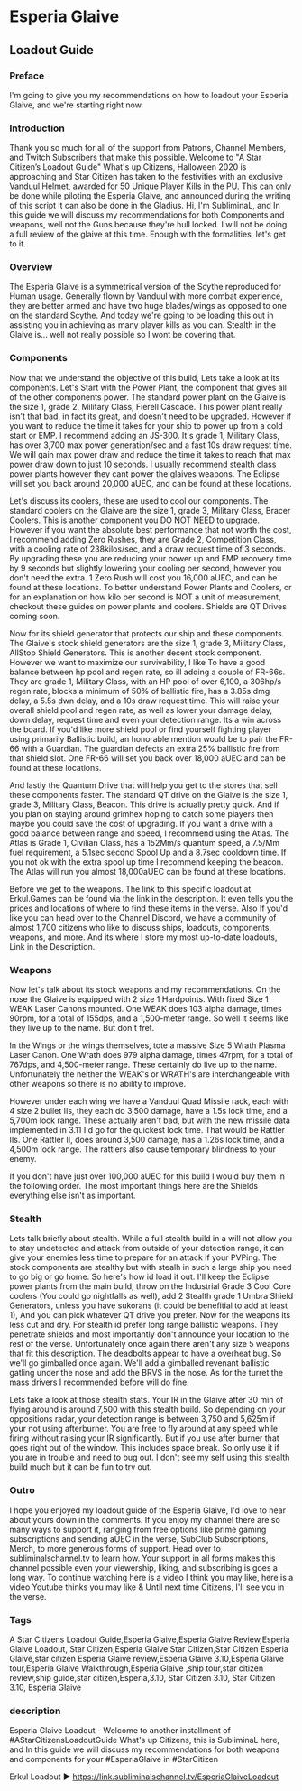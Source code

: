 # Esperia Glaive
## Loadout Guide

### Preface
I'm going to give you my recommendations on how to loadout your Esperia Glaive, and we're starting right now.

### Introduction
Thank you so much for all of the support from Patrons, Channel Members, and Twitch Subscribers that make this possible. Welcome to "A Star Citizen’s Loadout Guide" What's up Citizens, Halloween 2020 is approaching and Star Citizen has taken to the festivities with an exclusive Vanduul Helmet, awarded for 50 Unique Player Kills in the PU. This can only be done while piloting the Esperia Glaive, and announced during the writing of this script it can also be done in the Gladius. Hi, I'm SubliminaL, and In this guide we will discuss my recommendations for both Components and weapons, well not the Guns because they're hull locked. I will not be doing a full review of the glaive at this time. Enough with the formalities, let's get to it.

### Overview
The Esperia Glaive is a symmetrical version of the Scythe reproduced for Human usage. Generally flown by Vanduul with more combat experience, they are better armed and have two huge blades/wings as opposed to one on the standard Scythe. And today we're going to be loading this out in assisting you in achieving as many player kills as you can. Stealth in the Glaive is... well not really possible so I wont be covering that.

### Components
Now that we understand the objective of this build, Lets take a look at its components. Let's Start with the Power Plant, the component that gives all of the other components power. The standard power plant on the Glaive is the size 1, grade 2, Military Class, Fierell Cascade. This power plant really isn't that bad, in fact its great, and doesn't need to be upgraded. However if you want to reduce the time it takes for your ship to power up from a cold start or EMP. I recommend adding an JS-300. It's grade 1, Military Class, has over 3,700 max power generation/sec and a fast 10s draw request time. We will gain max power draw and reduce the time it takes to reach that max power draw down to just 10 seconds. I usually recommend stealth class power plants however they cant power the glaives weapons. The Eclipse will set you back around 20,000 aUEC, and can be found at these locations.

Let's discuss its coolers, these are used to cool our components. The standard coolers on the Glaive are the size 1, grade 3, Military Class, Bracer Coolers. This is another component you DO NOT NEED to upgrade. However if you want the absolute best performance that not worth the cost, I recommend adding Zero Rushes, they are Grade 2, Competition Class, with a cooling rate of 238kilos/sec, and a draw request time of 3 seconds. By upgrading these you are reducing your power up and EMP recovery time by 9 seconds but slightly lowering your cooling per second, however you don't need the extra. 1 Zero Rush will cost you 16,000 aUEC, and can be found at these locations. To better understand Power Plants and Coolers, or for an explanation on how kilo per second is NOT a unit of measurement, checkout these guides on power plants and coolers. Shields are QT Drives coming soon.

Now for its shield generator that protects our ship and these components. The Glaive's stock shield generators are the size 1, grade 3, Military Class, AllStop Shield Generators. This is another decent stock component. However we want to maximize our survivability, I like To have a good balance between hp pool and regen rate, so ill adding a couple of FR-66s. They are grade 1, Military Class, with an HP pool of over 6,100, a 306hp/s regen rate, blocks a minimum of 50% of ballistic fire, has a 3.85s dmg delay, a 5.5s dwn delay, and a 10s draw request time. This will raise your overall shield pool and regen rate, as well as lower your damage delay, down delay, request time and even your detection range. Its a win across the board. If you'd like more shield pool or find yourself fighting player using primarily Ballistic build, an honorable mention would be to pair the FR-66 with a Guardian. The guardian defects an extra 25% ballistic fire from that shield slot. One FR-66 will set you back over 18,000 aUEC and can be found at these locations.

And lastly the Quantum Drive that will help you get to the stores that sell these components faster. The standard QT drive on the Glaive is the size 1, grade 3, Military Class, Beacon. This drive is actually pretty quick. And if you plan on staying around grimhex hoping to catch some players then maybe you could save the cost of upgrading. If you want a drive with a good balance between range and speed, I recommend using the Atlas. The Atlas is Grade 1, Civilian Class, has a 152Mm/s quantum speed, a 7.5/Mm fuel requirement, a 5.1sec second Spool Up and a 8.7sec cooldown time. If you not ok with the extra spool up time I recommend keeping the beacon. The Atlas will run you almost 18,000aUEC can be found at these locations.

Before we get to the weapons. The link to this specific loadout at Erkul.Games can be found via the link in the description. It even tells you the prices and locations of where to find these items in the verse. Also If you'd like you can head over to the Channel Discord, we have a community of almost 1,700 citizens who like to discuss ships, loadouts, components, weapons, and more. And its where I store my most up-to-date loadouts, Link in the Description.

### Weapons
Now let's talk about its stock weapons and my recommendations. On the nose the Glaive is equipped with 2 size 1 Hardpoints. With fixed Size 1 WEAK Laser Canons mounted. One WEAK does 103 alpha damage, times 90rpm, for a total of 155dps, and a 1,500-meter range. So well it seems like they live up to the name. But don't fret.

In the Wings or the wings themselves, tote a massive Size 5 Wrath Plasma Laser Canon. One Wrath does 979 alpha damage, times 47rpm, for a total of 767dps, and 4,500-meter range. These certainly do live up to the name. Unfortunately the neither the WEAK's or WRATH's are interchangeable with other weapons so there is no ability to improve.

However under each wing we have a Vanduul Quad Missile rack, each with 4 size 2 bullet IIs, they each do 3,500 damage, have a 1.5s lock time, and a 5,700m lock range. These actually aren't bad, but with the new missile data implemented in 3.11 I'd go for the quickest lock time. That would be Rattler IIs. One Rattler II, does around 3,500 damage, has a 1.26s lock time, and a 4,500m lock range. The rattlers also cause temporary blindness to your enemy.

If you don't have just over 100,000 aUEC for this build I would buy them in the following order. The most important things here are the Shields everything else isn't as important.

### Stealth
Lets talk briefly about stealth. While a full stealth build in a  will not allow you to stay undetected and attack from outside of your detection range, it can give your enemies less time to prepare for an attack if your PVPing. The stock components are stealthy but with stealh in such a large ship you need to go big or go home. So here's how id load it out. I'll keep the Eclipse power plants from the main build, throw on the Industrial Grade 3 Cool Core coolers (You could go nightfalls as well), add 2 Stealth grade 1 Umbra Shield Generators, unless you have sukorans (it could be benefitial to add at least 1), And you can pick whatever QT drive you prefer. Now for the weapons its less cut and dry. For stealth id prefer long range ballistic weapons. They penetrate shields and most importantly don't announce your location to the rest of the verse. Unfortunately once again there aren't any size 5 weapons that fit this description. The deadbolts appear to have a overheat bug. So we'll go gimballed once again. We'll add a gimballed revenant ballistic gatling under the nose and add the BRVS in the nose. As for the turret the mass drivers I recommended before will do fine.

Lets take a look at those stealth stats. Your IR in the Glaive after 30 min of flying around is around 7,500 with this stealth build. So depending on your oppositions radar, your detection range is between 3,750 and 5,625m if your not using afterburner. You are free to fly around at any speed while firing without raising your IR significantly. But if you use after burner that goes right out of the window. This includes space break. So only use it if you are in trouble and need to bug out. I don't see my self using this stealth build much but it can be fun to try out.

### Outro
I hope you enjoyed my loadout guide of the Esperia Glaive, I'd love to hear about yours down in the comments. If you enjoy my channel there are so many ways to support it, ranging from free options like prime gaming subscriptions and sending aUEC in the verse, SubClub Subscriptions, Merch, to more generous forms of support. Head over to subliminalschannel.tv to learn how. Your support in all forms makes this channel possible even your viewership, liking, and subscribing is goes a long way. To continue watching here is a video I think you may like, here is a video Youtube thinks you may like & Until next time Citizens, I'll see you in the verse.

### Tags
A Star Citizens Loadout Guide,Esperia Glaive,Esperia Glaive Review,Esperia Glaive Loadout, Star Citizen,Esperia Glaive Star Citizen,Star Citizen Esperia Glaive,star citizen Esperia Glaive review,Esperia Glaive 3.10,Esperia Glaive tour,Esperia Glaive Walkthrough,Esperia Glaive ,ship tour,star citizen review,ship guide,star citizen,Esperia,3.10, Star Citizen 3.10, Star Citizen 3.10, Esperia Glaive

### description
Esperia Glaive Loadout - Welcome to another installment of #AStarCitizensLoadoutGuide What's up Citizens, this is SubliminaL here, and In this guide we will discuss my recommendations for both weapons and components for your #EsperiaGlaive in #StarCitizen

Erkul Loadout ► https://link.subliminalschannel.tv/EsperiaGlaiveLoadout
